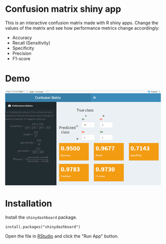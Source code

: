 # Confusion matrix shiny app

This is an interactive confusion matrix made with R shiny apps. Change the values of the matrix and see how performance metrics change accordingly:

- Accuracy
- Recall (Sensitivity)
- Specificity
- Precision
- F1-score

# Demo

![](img/shiny_cf.gif)

# Installation

Install the `shinydashboard` package.

```
install.packages("shinydashboard")
```

Open the file in [RStudio](https://rstudio.com/products/rstudio/) and click the "Run App" button.

